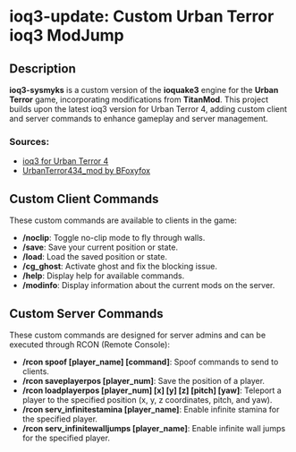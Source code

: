 
# ioq3-update: Custom Urban Terror ioq3 ModJump

## Description

**ioq3-sysmyks** is a custom version of the **ioquake3** engine for the **Urban Terror** game, incorporating modifications from **TitanMod**. This project builds upon the latest ioq3 version for Urban Terror 4, adding custom client and server commands to enhance gameplay and server management.

### Sources:
- [ioq3 for Urban Terror 4](https://github.com/FrozenSand/ioq3-for-UrbanTerror-4)
- [UrbanTerror434_mod by BFoxyfox](https://github.com/BFoxyfox/UrbanTerror434_mod)

## Custom Client Commands

These custom commands are available to clients in the game:

- **/noclip**: Toggle no-clip mode to fly through walls.
- **/save**: Save your current position or state.
- **/load**: Load the saved position or state.
- **/cg_ghost**: Activate ghost and fix the blocking issue.
- **/help**: Display help for available commands.
- **/modinfo**: Display information about the current mods on the server.

## Custom Server Commands

These custom commands are designed for server admins and can be executed through RCON (Remote Console):

- **/rcon spoof [player_name] [command]**: Spoof commands to send to clients.
- **/rcon saveplayerpos [player_num]**: Save the position of a player.
- **/rcon loadplayerpos [player_num] [x] [y] [z] [pitch] [yaw]**: Teleport a player to the specified position (x, y, z coordinates, pitch, and yaw).
- **/rcon serv_infinitestamina [player_name]**: Enable infinite stamina for the specified player.
- **/rcon serv_infinitewalljumps [player_name]**: Enable infinite wall jumps for the specified player.

